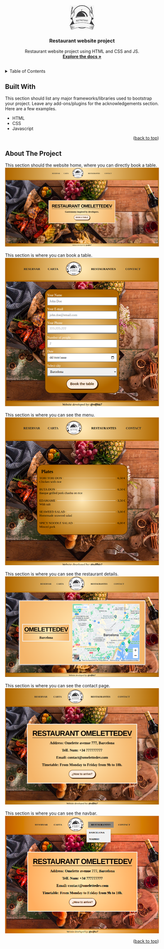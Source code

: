 <!-- PROJECT LOGO -->
<br />
<div align="center">
  <a href="https://github.com/vdfbiz7/restaurant-website-project">
    <img src="img/logo.jpg" alt="Logo" width="80" height="80">
  </a>

  <h3 align="center">Restaurant website project</h3>

  <p align="center">
    Restaurant website project using HTML and CSS and JS.
    <br />
    <a href="https://github.com/vdfbiz7/restaurant-website-project"><strong>Explore the docs »</strong></a>
    <br />
    <br />
  </p>
</div>

<!-- TABLE OF CONTENTS -->
<details>
  <summary>Table of Contents</summary>
  <ol>
    <li>
        <a href="#built-with">Built With</a>
    </li>
    <li>
      <a href="#about-the-project">About The Project</a>
    </li>
  </ol>
</details>

<!-- ABOUT THE PROJECT -->

## Built With

This section should list any major frameworks/libraries used to bootstrap your project. Leave any add-ons/plugins for the acknowledgements section. Here are a few examples.

- HTML
- CSS
- Javascript

<p align="right">(<a href="#readme-top">back to top</a>)</p>

## About The Project

This section should the website home, where you can directly book a table.
![RestHome][resthome-screenshot]
<br />
<br />
This section is where you can book a table.
![RestBook][restbook-screenshot]
<br />
<br />
This section is where you can see the menu.
![RestMenu][restmenu-screenshot]
<br />
<br />
This section is where you can see the restaurant details.
![RestRestaurant][restrestaurant-screenshot]
<br />
<br />
This section is where you can see the contact page.
![RestContact][restcontact-screenshot]
<br />
<br />
This section is where you can see the navbar.
![RestNavbar][restnavbar-screenshot]

<p align="right">(<a href="#readme-top">back to top</a>)</p>

<!-- MARKDOWN LINKS & IMAGES -->
<!-- https://www.markdownguide.org/basic-syntax/#reference-style-links -->

[resthome-screenshot]: /img/res/REST_Project_HOME.png
[restbook-screenshot]: /img/res/REST_Project_BOOK.png
[restmenu-screenshot]: /img/res/REST_Project_MENU.png
[restrestaurant-screenshot]: /img/res/REST_Project_BarcelonaMap.png
[restcontact-screenshot]: /img/res/REST_Project_CONTACT.png
[restnavbar-screenshot]: /img/res/REST_Project_NAVBAR.png
